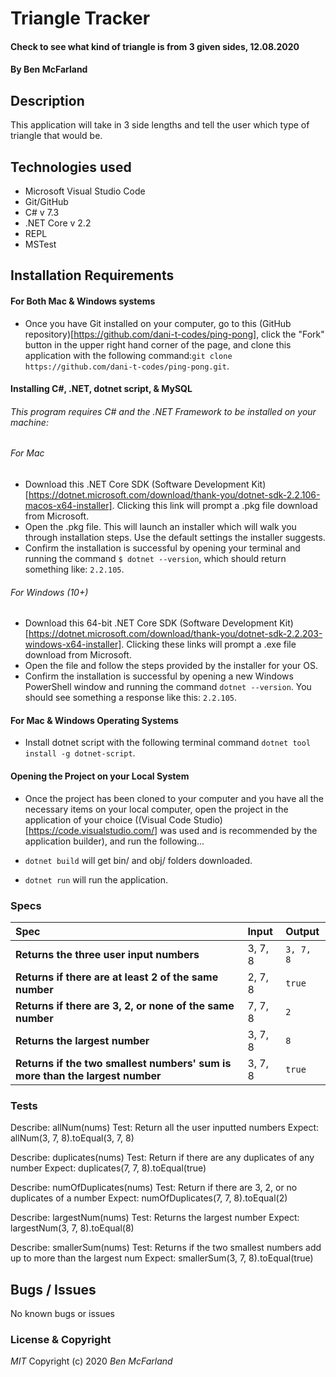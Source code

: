 # Triangle Tracker

#### Check to see what kind of triangle is from 3 given sides, 12.08.2020

#### By Ben McFarland

## Description

This application will take in 3 side lengths and tell the user which type of triangle that would be.

## Technologies used

* Microsoft Visual Studio Code
* Git/GitHub
* C# v 7.3
* .NET Core v 2.2
* REPL
* MSTest

## Installation Requirements

#### For Both Mac & Windows systems

- Once you have Git installed on your computer, go to this (GitHub repository)[https://github.com/dani-t-codes/ping-pong], click the "Fork" button in the upper right hand corner of the page, and clone this application with the following command:`git clone https://github.com/dani-t-codes/ping-pong.git`.


#### Installing C#, .NET, dotnet script, & MySQL

###### This program requires C# and the .NET Framework to be installed on your machine:

###### For Mac
 * Download this .NET Core SDK (Software Development Kit)[https://dotnet.microsoft.com/download/thank-you/dotnet-sdk-2.2.106-macos-x64-installer]. Clicking this link will prompt a .pkg file download from Microsoft.
* Open the .pkg file. This will launch an installer which will walk you through installation steps. Use the default settings the installer suggests.
* Confirm the installation is successful by opening your terminal and running the command `$ dotnet --version`, which should return something like: `2.2.105`. 

###### For Windows (10+)
* Download this 64-bit .NET Core SDK (Software Development Kit)[https://dotnet.microsoft.com/download/thank-you/dotnet-sdk-2.2.203-windows-x64-installer]. Clicking these links will prompt a .exe file download from Microsoft.
* Open the file and follow the steps provided by the installer for your OS.
* Confirm the installation is successful by opening a new Windows PowerShell window and running the command `dotnet --version`. You should see something a response like this: `2.2.105`.

#### For Mac & Windows Operating Systems
* Install dotnet script with the following terminal command `dotnet tool install -g dotnet-script`.

#### Opening the Project on your Local System
* Once the project has been cloned to your computer and you have all the necessary items on your local computer, open the project in the application of your choice ((Visual Code Studio)[https://code.visualstudio.com/] was used and is recommended by the application builder), and run the following...

* `dotnet build` will get bin/ and obj/ folders downloaded.
* `dotnet run` will run the application. 


### Specs

| Spec                                            | Input                        | Output                        |
| :---------------------------------------------- | :--------------------------- | :---------------------------- |
| **Returns the three user input numbers** | 3, 7, 8 | `3, 7, 8` |
| **Returns if there are at least 2 of the same number** | 2, 7, 8 | `true` |
| **Returns if there are 3, 2, or none of the same number** | 7, 7, 8 | `2` |
| **Returns the largest number** | 3, 7, 8 | `8` |
| **Returns if the two smallest numbers' sum is more than the largest number** | 3, 7, 8 | `true` |

### Tests

Describe: allNum(nums)
Test: Return all the user inputted numbers
Expect: allNum(3, 7, 8).toEqual(3, 7, 8)

Describe: duplicates(nums)
Test: Return if there are any duplicates of any number
Expect: duplicates(7, 7, 8).toEqual(true)

Describe: numOfDuplicates(nums)
Test: Return if there are 3, 2, or no duplicates of a number
Expect: numOfDuplicates(7, 7, 8).toEqual(2)

Describe: largestNum(nums)
Test: Returns the largest number
Expect: largestNum(3, 7, 8).toEqual(8)

Describe: smallerSum(nums)
Test: Returns if the two smallest numbers add up to more than the largest num
Expect: smallerSum(3, 7, 8).toEqual(true)

## Bugs / Issues

No known bugs or issues

### License & Copyright

_MIT_ Copyright (c) 2020 *_Ben McFarland_*